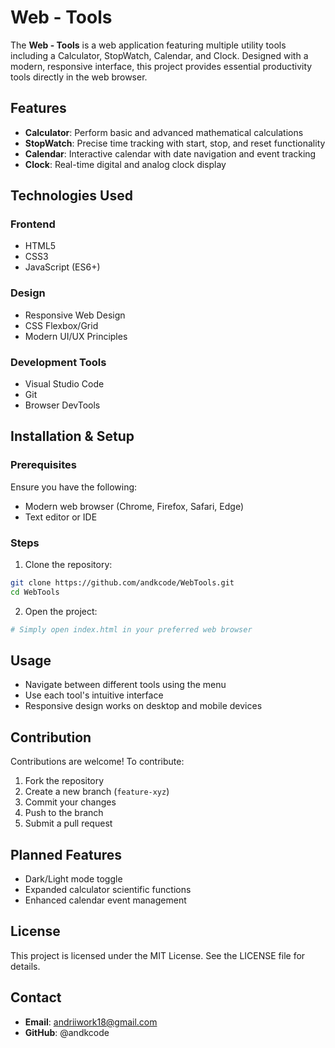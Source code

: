 # Web - Tools

The **Web - Tools** is a web application featuring multiple utility tools including a Calculator, StopWatch, Calendar, and Clock. Designed with a modern, responsive interface, this project provides essential productivity tools directly in the web browser.

## Features
* **Calculator**: Perform basic and advanced mathematical calculations
* **StopWatch**: Precise time tracking with start, stop, and reset functionality
* **Calendar**: Interactive calendar with date navigation and event tracking
* **Clock**: Real-time digital and analog clock display

## Technologies Used
### Frontend
* HTML5
* CSS3
* JavaScript (ES6+)

### Design
* Responsive Web Design
* CSS Flexbox/Grid
* Modern UI/UX Principles

### Development Tools
* Visual Studio Code
* Git
* Browser DevTools

## Installation & Setup
### Prerequisites
Ensure you have the following:
* Modern web browser (Chrome, Firefox, Safari, Edge)
* Text editor or IDE

### Steps
1. Clone the repository:
```sh
git clone https://github.com/andkcode/WebTools.git
cd WebTools
```

2. Open the project:
```sh
# Simply open index.html in your preferred web browser
```

## Usage
* Navigate between different tools using the menu
* Use each tool's intuitive interface
* Responsive design works on desktop and mobile devices

## Contribution
Contributions are welcome! To contribute:
1. Fork the repository
2. Create a new branch (`feature-xyz`)
3. Commit your changes
4. Push to the branch
5. Submit a pull request

## Planned Features
* Dark/Light mode toggle
* Expanded calculator scientific functions
* Enhanced calendar event management

## License
This project is licensed under the MIT License. See the LICENSE file for details.

## Contact
* **Email**: andriiwork18@gmail.com
* **GitHub**: @andkcode
